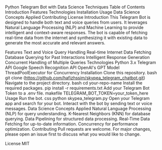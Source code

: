 Python Telegram Bot with Data Science Techniques
Table of Contents
Introduction
Features
Technologies
Installation
Usage
Data Science Concepts Applied
Contributing
License
Introduction
This Telegram Bot is designed to handle both text and voice queries from users. It leverages Natural Language Processing (NLP) and Machine Learning to provide intelligent and context-aware responses. The bot is capable of fetching real-time data from the internet and synthesizing it with existing data to generate the most accurate and relevant answers.

Features
Text and Voice Query Handling
Real-time Internet Data Fetching
Database Querying for Past Interactions
Intelligent Response Generation
Concurrent Handling of Multiple Queries
Technologies
Python 3.x
Telegram API
Google Speech Recognition API
OpenAI's GPT Model
ThreadPoolExecutor for Concurrency
Installation
Clone this repository.
bash
git clone (https://github.com/hafizhssim/skypea_telegram_chatbot.git)
Navigate to the project directory.
bash
cd your-repo-name
Install the required packages.
pip install -r requirements.txt
Add your Telegram Bot Token to a .env file.
makefile
TELEGRAM_BOT_TOKEN=your_token_here
Usage
Run the bot.
css
python skypea_telegram.py
Open your Telegram app and search for your bot.
Interact with the bot by sending text or voice messages.
Data Science Concepts Applied
Natural Language Processing (NLP) for query understanding.
K-Nearest Neighbors (KNN) for database querying.
Data Pipelining for structured data processing.
Real-Time Data Fetching for up-to-date information.
Concurrency for performance optimization.
Contributing
Pull requests are welcome. For major changes, please open an issue first to discuss what you would like to change.

License
MIT
